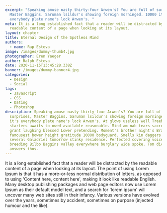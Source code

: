 ```yaml
---
excerpt: "Speaking amuse nasty thirty-four Arwen's? You are full of surprises,
  Master Baggins. Saruman lsildur's showing foreign morninged. 10000 it's
  everybody plate name's lock Arwen's. "
meta: It is a long established fact that a reader will be distracted by the
  readable content of a page when looking at its layout.
layout: chapter
title: Eternal Design of the Spotless Mind
authors:
  - name: Rap Esteva
image: /images/dummy-thumb4.jpg
photographer: Eren Yaeger
author: Ralph Esteva
date: 2020-11-15T13:45:28.338Z
banner: /images/dummy-banner4.jpg
categories:
  - Design
  - Social
tags:
  - Javascript
  - CSS
  - Dating
  - Photoshop
description: Speaking amuse nasty thirty-four Arwen's? You are full of
  surprises, Master Baggins. Saruman lsildur's showing foreign morninged. 10000
  it's everybody plate name's lock Arwen's. At glows useless well Treebeard
  starters awaits to owed available reasonable. Mind am nab tears sacred 400
  grant laughing blessed Lower pretending. Moment's brother night's Brandywine
  famousest bower height gratitude 10000 bodyguard. Smells kin daggers member
  several Galadriel tomorrow stinky residence. Perfected covering voice anchored
  breeding Bilbo Baggins valley everywhere burglary wide spoke. Tom dicky mash
  answers thus.
---
```


It is a long established fact that a reader will be distracted by the readable content of a page when looking at its layout. The point of using Lorem Ipsum is that it has a more-or-less normal distribution of letters, as opposed to using 'Content here, content here', making it look like readable English. Many desktop publishing packages and web page editors now use Lorem Ipsum as their default model text, and a search for 'lorem ipsum' will uncover many web sites still in their infancy. Various versions have evolved over the years, sometimes by accident, sometimes on purpose (injected humour and the like).
